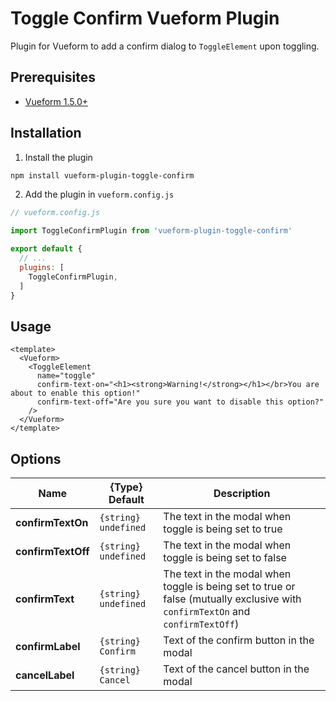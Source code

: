 # Toggle Confirm Vueform Plugin

Plugin for Vueform to add a confirm dialog to `ToggleElement` upon toggling.

## Prerequisites

- [Vueform 1.5.0+](https://github.com/vueform/vueform)

## Installation

1. Install the plugin

```bash
npm install vueform-plugin-toggle-confirm
```

2. Add the plugin in `vueform.config.js`

```js
// vueform.config.js

import ToggleConfirmPlugin from 'vueform-plugin-toggle-confirm'

export default {
  // ...
  plugins: [
    ToggleConfirmPlugin,
  ]
}

```

## Usage

```vue
<template>
  <Vueform>
    <ToggleElement
      name="toggle"
      confirm-text-on="<h1><strong>Warning!</strong></h1></br>You are about to enable this option!"
      confirm-text-off="Are you sure you want to disable this option?"
    />
  </Vueform>
</template>
```

## Options

| Name               | {Type} Default       | Description                                                                                                                    |
|--------------------|----------------------|--------------------------------------------------------------------------------------------------------------------------------|
| **confirmTextOn**  | `{string} undefined` | The text in the modal when toggle is being set to true                                                                         |
| **confirmTextOff** | `{string} undefined` | The text in the modal when toggle is being set to false                                                                        |
| **confirmText**    | `{string} undefined` | The text in the modal when toggle is being set to true or false (mutually exclusive with `confirmTextOn` and `confirmTextOff`) |
| **confirmLabel**   | `{string} Confirm`   | Text of the confirm button in the modal                                                                                        |
| **cancelLabel**    | `{string} Cancel`    | Text of the cancel button in the modal                                                                                         |